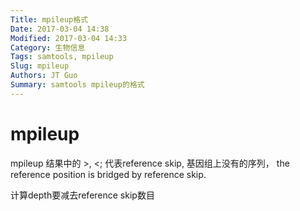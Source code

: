 ```yaml
---
Title: mpileup格式
Date: 2017-03-04 14:38
Modified: 2017-03-04 14:33
Category: 生物信息
Tags: samtools, mpileup
Slug: mpileup
Authors: JT Guo
Summary: samtools mpileup的格式
---
```


# mpileup

mpileup 结果中的 >, <; 代表reference skip, 基因组上没有的序列，  the reference position is
bridged by reference skip.

计算depth要减去reference skip数目
